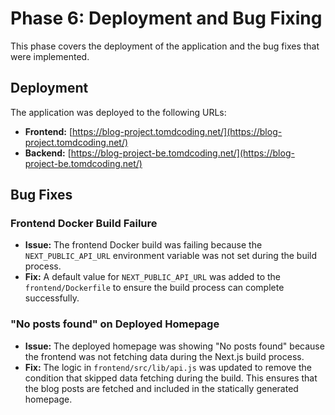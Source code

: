 # Phase 6: Deployment and Bug Fixing

This phase covers the deployment of the application and the bug fixes that were implemented.

## Deployment

The application was deployed to the following URLs:

- **Frontend:** [https://blog-project.tomdcoding.net/](https://blog-project.tomdcoding.net/)
- **Backend:** [https://blog-project-be.tomdcoding.net/](https://blog-project-be.tomdcoding.net/)

## Bug Fixes

### Frontend Docker Build Failure

- **Issue:** The frontend Docker build was failing because the `NEXT_PUBLIC_API_URL` environment variable was not set during the build process.
- **Fix:** A default value for `NEXT_PUBLIC_API_URL` was added to the `frontend/Dockerfile` to ensure the build process can complete successfully.

### "No posts found" on Deployed Homepage

- **Issue:** The deployed homepage was showing "No posts found" because the frontend was not fetching data during the Next.js build process.
- **Fix:** The logic in `frontend/src/lib/api.js` was updated to remove the condition that skipped data fetching during the build. This ensures that the blog posts are fetched and included in the statically generated homepage.
